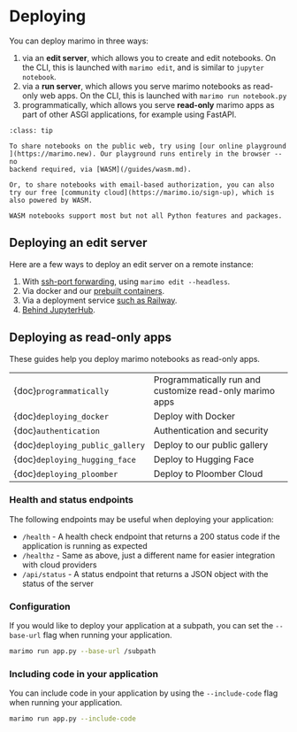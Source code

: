 # Deploying

You can deploy marimo in three ways:

1. via an **edit server**, which allows you to create and edit notebooks. On
   the CLI, this is launched with `marimo edit`, and is similar to `jupyter notebook`.
2. via a **run server**, which allows you serve marimo notebooks as read-only
   web apps. On the CLI, this is launched with `marimo run notebook.py`
3. programmatically, which allows you serve **read-only** marimo apps
   as part of other ASGI applications, for example using FastAPI.

```{admonition} Sharing lightweight notebooks on the web
:class: tip

To share notebooks on the public web, try using [our online playground
](https://marimo.new). Our playground runs entirely in the browser -- no
backend required, via [WASM](/guides/wasm.md).

Or, to share notebooks with email-based authorization, you can also
try our free [community cloud](https://marimo.io/sign-up), which is
also powered by WASM.

WASM notebooks support most but not all Python features and packages.
```

## Deploying an edit server

Here are a few ways to deploy an edit server on a remote instance:

1. With [ssh-port forwarding](/faq.md#faq-remote), using `marimo edit --headless`.
2. Via docker and our [prebuilt containers](/guides/prebuilt_containers.md).
3. Via a deployment service [such as Railway](/guides/deploying/deploying_railway.md).
4. [Behind JupyterHub](/faq.md#faq-jupyter-hub).

## Deploying as read-only apps

These guides help you deploy marimo notebooks as read-only apps.

|                                 |                                                          |
| :------------------------------ | :------------------------------------------------------- |
| {doc}`programmatically`         | Programmatically run and customize read-only marimo apps |
| {doc}`deploying_docker`         | Deploy with Docker                                       |
| {doc}`authentication`           | Authentication and security                              |
| {doc}`deploying_public_gallery` | Deploy to our public gallery                             |
| {doc}`deploying_hugging_face`   | Deploy to Hugging Face                                   |
| {doc}`deploying_ploomber`       | Deploy to Ploomber Cloud                                 |

### Health and status endpoints

The following endpoints may be useful when deploying your application:

- `/health` - A health check endpoint that returns a 200 status code if the application is running as expected
- `/healthz` - Same as above, just a different name for easier integration with cloud providers
- `/api/status` - A status endpoint that returns a JSON object with the status of the server

### Configuration

If you would like to deploy your application at a subpath, you can set the `--base-url` flag when running your application.

```bash
marimo run app.py --base-url /subpath
```

### Including code in your application

You can include code in your application by using the `--include-code` flag when running your application.

```bash
marimo run app.py --include-code
```
